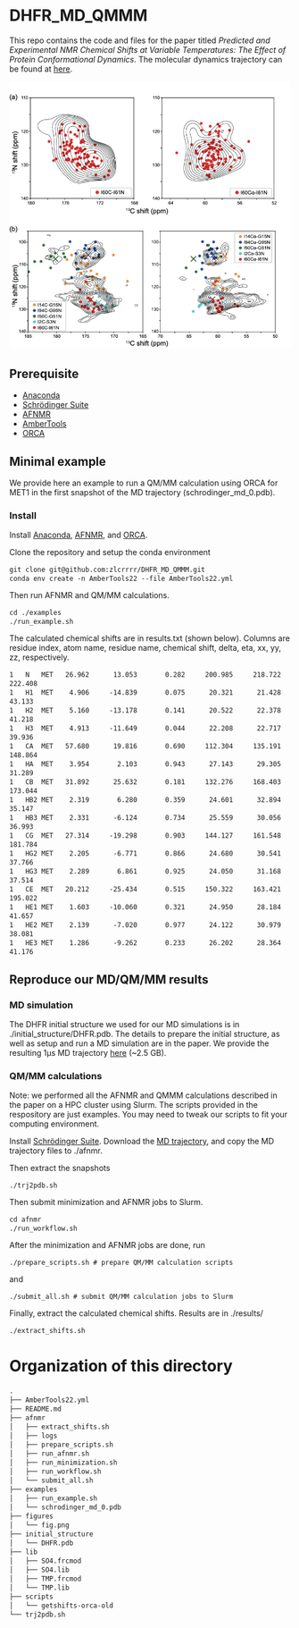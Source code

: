 # DHFR_MD_QMMM

This repo contains the code and files for the paper titled *Predicted and Experimental NMR Chemical Shifts at Variable Temperatures: The Effect of Protein Conformational Dynamics*. The molecular dynamics trajectory can be found at [here](https://www.dropbox.com/sh/oeh8vczn4689mx3/AABoW2OhKz--cKl6iIzvho3ra?dl=0).

![Fig](./figures/fig.png)

## Prerequisite
* [Anaconda](https://docs.conda.io/projects/conda/en/latest/user-guide/install/)
* [Schrödinger Suite](https://www.schrodinger.com/downloads/releases)
* [AFNMR](https://github.com/dacase/afnmr)
* [AmberTools](https://ambermd.org/AmberTools.php)
* [ORCA](https://www.orcasoftware.de/tutorials_orca/)


## Minimal example

We provide here an example to run a QM/MM calculation using ORCA for MET1 in the first snapshot of the MD trajectory (schrodinger_md_0.pdb).

### Install
Install [Anaconda](https://docs.conda.io/projects/conda/en/latest/user-guide/install/), [AFNMR](https://github.com/dacase/afnmr), and [ORCA](https://www.orcasoftware.de/tutorials_orca/).

Clone the repository and setup the conda environment

```
git clone git@github.com:zlcrrrr/DHFR_MD_QMMM.git
conda env create -n AmberTools22 --file AmberTools22.yml
```
Then run AFNMR and QM/MM calculations. 
```
cd ./examples
./run_example.sh
```
The calculated chemical shifts are in results.txt (shown below). Columns are residue index, atom name, residue name, chemical shift, delta, eta, xx, yy, zz, respectively.

```
1	N	MET	  26.962	  13.053	   0.282	 200.985	 218.722	 222.408
1	H1	MET	   4.906	 -14.839	   0.075	  20.321	  21.428	  43.133
1	H2	MET	   5.160	 -13.178	   0.141	  20.522	  22.378	  41.218
1	H3	MET	   4.913	 -11.649	   0.044	  22.208	  22.717	  39.936
1	CA	MET	  57.680	  19.816	   0.690	 112.304	 135.191	 148.864
1	HA	MET	   3.954	   2.103	   0.943	  27.143	  29.305	  31.289
1	CB	MET	  31.892	  25.632	   0.181	 132.276	 168.403	 173.044
1	HB2	MET	   2.319	   6.280	   0.359	  24.601	  32.894	  35.147
1	HB3	MET	   2.331	  -6.124	   0.734	  25.559	  30.056	  36.993
1	CG	MET	  27.314	 -19.298	   0.903	 144.127	 161.548	 181.784
1	HG2	MET	   2.205	  -6.771	   0.866	  24.680	  30.541	  37.766
1	HG3	MET	   2.289	   6.861	   0.925	  24.050	  31.168	  37.514
1	CE	MET	  20.212	 -25.434	   0.515	 150.322	 163.421	 195.022
1	HE1	MET	   1.603	 -10.060	   0.321	  24.950	  28.184	  41.657
1	HE2	MET	   2.139	  -7.020	   0.977	  24.122	  30.979	  38.081
1	HE3	MET	   1.286	  -9.262	   0.233	  26.202	  28.364	  41.176

```



## Reproduce our MD/QM/MM results

### MD simulation
The DHFR initial structure we used for our MD simulations is in ./initial_structure/DHFR.pdb. The details to prepare the initial structure, as well as setup and run a MD simulation are in the paper. We provide the resulting 1μs MD trajectory [here](https://www.dropbox.com/sh/oeh8vczn4689mx3/AABoW2OhKz--cKl6iIzvho3ra?dl=0) (~2.5 GB).


### QM/MM calculations
Note: we performed all the AFNMR and QMMM calculations described in the paper on a HPC cluster using Slurm. The scripts provided in the respository are just examples. You may need to tweak our scripts to fit your computing environment.

Install [Schrödinger Suite](https://www.schrodinger.com/downloads/releases). Download the [MD trajectory](https://www.dropbox.com/sh/oeh8vczn4689mx3/AABoW2OhKz--cKl6iIzvho3ra?dl=0), and copy the MD trajectory files to ./afnmr. 

Then extract the snapshots
```
./trj2pdb.sh
```

Then submit minimization and AFNMR jobs to Slurm. 
```
cd afnmr
./run_workflow.sh
```

After the minimization and AFNMR jobs are done, run
```
./prepare_scripts.sh # prepare QM/MM calculation scripts
```
and 
```
./submit_all.sh # submit QM/MM calculation jobs to Slurm
```

Finally, extract the calculated chemical shifts. Results are in ./results/
```
./extract_shifts.sh
```



# Organization of this directory
```
.
├── AmberTools22.yml
├── README.md
├── afnmr
│   ├── extract_shifts.sh
│   ├── logs
│   ├── prepare_scripts.sh
│   ├── run_afnmr.sh
│   ├── run_minimization.sh
│   ├── run_workflow.sh
│   └── submit_all.sh
├── examples
│   ├── run_example.sh
│   └── schrodinger_md_0.pdb
├── figures
│   └── fig.png
├── initial_structure
│   └── DHFR.pdb
├── lib
│   ├── SO4.frcmod
│   ├── SO4.lib
│   ├── TMP.frcmod
│   └── TMP.lib
├── scripts
│   └── getshifts-orca-old
└── trj2pdb.sh
```